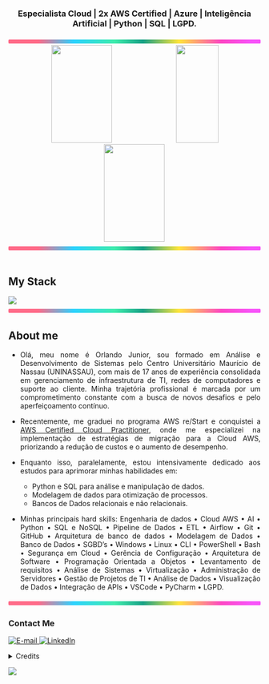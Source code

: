 <div align="center">
  
<!-- <img height="320em" src="https://mir-s3-cdn-cf.behance.net/project_modules/1400_opt_1/81bb4b165684019.640b6038d133e.gif"/> -->
<!-- <img height="350em" src="./.github/assets/baner-ciber.png"/> -->
  
</div>

<!-- <img src="./.github/assets/lineBar.png" width="100%" height="8px"/> -->
  
<h3 align="center">
Especialista Cloud | 2x AWS Certified | Azure | Inteligência Artificial | Python | SQL | LGPD.
</h3>

<div align='center'>
  
<img src="./.github/assets/lineBar.png" width="100%" height="8px"/>

<div align="center">  
  
  <img width="49%" height="195px" src="https://github-readme-stats.vercel.app/api?username=orlandojsjunior&show_icons=true&count_private=true&title_color=80F7D4&icon_color=9d00ff&text_color=c9d1d9&bg_color=0d1117&border_color=fff0" /> 
  
  <img width="41%" height="195px" src="https://github-readme-stats.vercel.app/api/top-langs/?username=orlandojsjunior&layout=compact&title_color=80F7D4&text_color=fff&bg_color=0d1117&border_color=fff0" />
  
  
</div>

<div align="center">
  <img src="https://github-readme-streak-stats.herokuapp.com/?user=orlandojsjunior&theme=dark&background=0d1117&border=fff0&stroke=80F7D4&ring=9d00ff&fire=9d00ff&currStreakNum=80F7D4&sideNums=80F7D4&currStreakLabel=80F7D4&sideLabels=80F7D4&dates=80F7D4" width="49%" height="195px" />
</div>

</div>

<img src="./.github/assets/lineBar.png" width="100%" height="8px"/>

<div><br/>
  
## My Stack

<img src="https://skillicons.dev/icons?i=python,anaconda,postgres,sqlite,mongodb,aws,vscode,pycharm,git,github,windows,linux&theme=dark"/>

<img src="./.github/assets/lineBar.png" width="100%" height="8px"/>

## About me

<div align="justify">

-  Olá, meu nome é Orlando Junior, sou formado em Análise e Desenvolvimento de Sistemas pelo Centro Universitário Maurício de Nassau (UNINASSAU), com mais de 17 anos de experiência consolidada em gerenciamento de infraestrutura de TI, redes de computadores e suporte ao cliente. Minha trajetória profissional é marcada por um comprometimento constante com a busca de novos desafios e pelo aperfeiçoamento contínuo.<br/>

-  Recentemente, me graduei no programa AWS re/Start e conquistei a [AWS Certified Cloud Practitioner](https://www.credly.com/badges/6fb0284c-1c5b-4c45-9d11-1a8d0a807e51), onde me especializei na implementação de estratégias de migração para a Cloud AWS, priorizando a redução de custos e o aumento de desempenho.<br/>

- Enquanto isso, paralelamente, estou intensivamente dedicado aos estudos para aprimorar minhas habilidades em:

  - Python e SQL para análise e manipulação de dados.
  - Modelagem de dados para otimização de processos.
  - Bancos de Dados relacionais e não relacionais.

-  Minhas principais hard skills: Engenharia de dados • Cloud AWS • AI • Python • SQL e NoSQL • Pipeline de Dados • ETL • Airflow • Git • GitHub • Arquitetura de banco de dados • Modelagem de Dados • Banco de Dados • SGBD’s • Windows • Linux • CLI • PowerShell • Bash • Segurança em Cloud • Gerência de Configuração • Arquitetura de Software • Programação Orientada a Objetos • Levantamento de requisitos • Análise de Sistemas • Virtualização • Administração de Servidores • Gestão de Projetos de TI • Análise de Dados • Visualização de Dados • Integração de APIs • VSCode • PyCharm • LGPD.<br/>

</div>

<img src="./.github/assets/lineBar.png" width="100%" height="8px"/>

<h3>Contact Me</h3>
<div align="left">
<p>
<a href="mailto:orlandojsjunior@hotmamail.com">
<img src="https://img.shields.io/badge/-email-020114?style=for-the-badge&amp;logo=microsoft-outlook&amp;logoColor=6ED2B6&amp;color:FFF" alt="E-mail">
  
</a>
<a href="https://www.linkedin.com/in/orlandojsjunior"><img src="https://img.shields.io/badge/-LinkedIn-020114?style=for-the-badge&amp;logo=linkedin&amp;logoColor=6ED2B6&amp;color:FFF" alt="LinkedIn"></a>
</div>

<details align="left">
  <summary>Credits</summary> 
  - GitHub Stats by <a href="https://github.com/anuraghazra/github-readme-stats">anuraghazra</a>
  <br>
   - GitHub Streak by <a href="https://github.com/DenverCoder1/github-readme-streak-stats">DenverCoder1</a>
  <br>
   - Skills on your GitHub - tandpfun <a href="https://github.com/tandpfun/skill-icons">Skill Icons</a>
  <br>
  - Developer vector created by <a href="https://www.freepik.com/vectors/developer">storyset - www.freepik.com</a> (edited by author)
</details>

<a href="https://hits.seeyoufarm.com"><img src="https://hits.seeyoufarm.com/api/count/incr/badge.svg?url=https%3A%2F%2Fgithub.com%2Forlandojsjunior&count_bg=%233D8EC8&title_bg=%23555555&icon=&icon_color=%23E7E7E7&title=Visitantes&edge_flat=false"/></a>
